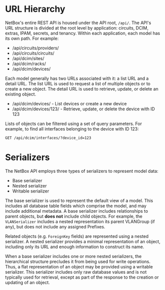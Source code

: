 # URL Hierarchy

NetBox's entire REST API is housed under the API root, `/api/`. The API's URL structure is divided at the root level by application: circuits, DCIM, extras, IPAM, secrets, and tenancy. Within each application, each model has its own path. For example:

* /api/circuits/providers/
* /api/circuits/circuits/
* /api/dcim/sites/
* /api/dcim/racks/
* /api/dcim/devices/

Each model generally has two URLs associated with it: a list URL and a detail URL. The list URL is used to request a list of multiple objects or to create a new object. The detail URL is used to retrieve, update, or delete an existing object.

* /api/dcim/devices/ - List devices or create a new device
* /api/dcim/devices/123/ - Retrieve, update, or delete the device with ID 123

Lists of objects can be filtered using a set of query parameters. For example, to find all interfaces belonging to the device with ID 123:

```
GET /api/dcim/interfaces/?device_id=123
```

# Serializers

The NetBox API employs three types of serializers to represent model data:

* Base serializer
* Nested serializer
* Writable serializer

The base serializer is used to represent the default view of a model. This includes all database table fields which comprise the model, and may include additional metadata. A base serializer includes relationships to parent objects, but **does not** include child objects. For example, the `VLANSerializer` includes a nested representation its parent VLANGroup (if any), but does not include any assigned Prefixes.

Related objects (e.g. `ForeignKey` fields) are represented using a nested serializer. A nested serializer provides a minimal representation of an object, including only its URL and enough information to construct its name.

When a base serializer includes one or more nested serializers, the hierarchical structure precludes it from being used for write operations. Thus, a flat representation of an object may be provided using a writable serializer. This serializer includes only raw database values and is not typically used for retrieval, except as part of the response to the creation or updating of an object.
